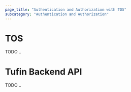 ```yaml
---
page_title: "Authentication and Authorization with TOS"
subcategory: "Authentication and Authorization"
---
```


# TOS

TODO ..


# Tufin Backend API

TODO ..